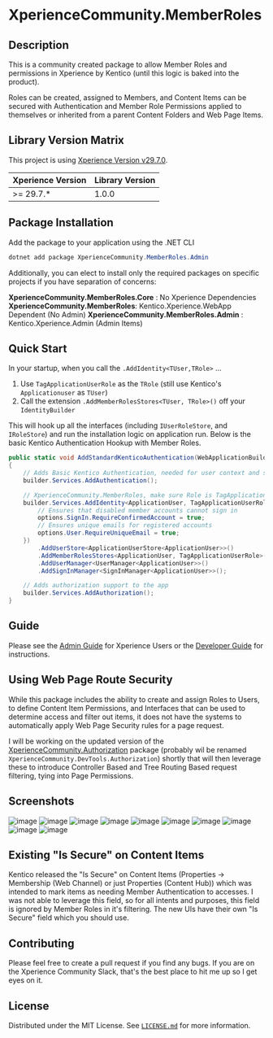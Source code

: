 
# XperienceCommunity.MemberRoles

## Description

This is a community created package to allow Member Roles and permissions in Xperience by Kentico (until this logic is baked into the product).

Roles can be created, assigned to Members, and Content Items can be secured with Authentication and Member Role Permissions applied to themselves or inherited from a parent Content Folders and Web Page Items.

## Library Version Matrix

This project is using [Xperience Version v29.7.0](https://docs.kentico.com/changelog#refresh-november-14-2024).

| Xperience Version | Library Version |
| ----------------- | --------------- |
| >= 29.7.*         | 1.0.0           |

## Package Installation

Add the package to your application using the .NET CLI
```powershell
dotnet add package XperienceCommunity.MemberRoles.Admin
```

Additionally, you can elect to install only the required packages on specific projects if you have separation of concerns:

**XperienceCommunity.MemberRoles.Core** : No Xperience Dependencies
**XperienceCommunity.MemberRoles**: Kentico.Xperience.WebApp Dependent (No Admin)
**XperienceCommunity.MemberRoles.Admin** : Kentico.Xperience.Admin (Admin Items)

## Quick Start
In your startup, when you call the `.AddIdentity<TUser,TRole>` ...

1. Use `TagApplicationUserRole` as the `TRole`  (still use Kentico's `Applicationuser` as `TUser`)
2. Call the extension `.AddMemberRolesStores<TUser, TRole>()`  off your `IdentityBuilder`

This will hook up all the interfaces (including `IUserRoleStore`, and `IRoleStore`) and run the installation logic on application run.  Below is the basic Kentico Authentication Hookup with Member Roles.

``` csharp
public static void AddStandardKenticoAuthentication(WebApplicationBuilder builder)
{
    // Adds Basic Kentico Authentication, needed for user context and some tools
    builder.Services.AddAuthentication();

    // XperienceCommunity.MemberRoles, make sure Role is TagApplicationUserRole or an inherited member here
    builder.Services.AddIdentity<ApplicationUser, TagApplicationUserRole>(options => {
        // Ensures that disabled member accounts cannot sign in
        options.SignIn.RequireConfirmedAccount = true;
        // Ensures unique emails for registered accounts
        options.User.RequireUniqueEmail = true;
    })
        .AddUserStore<ApplicationUserStore<ApplicationUser>>()
        .AddMemberRolesStores<ApplicationUser, TagApplicationUserRole>() // XperienceCommunity.MemberRoles
        .AddUserManager<UserManager<ApplicationUser>>()
        .AddSignInManager<SignInManager<ApplicationUser>>();

    // Adds authorization support to the app
    builder.Services.AddAuthorization();
}
```

## Guide
Please see the [Admin Guide](ADMIN-GUIDE.md) for Xperience Users or the [Developer Guide](DEVELOPER_GUIDE.md) for instructions.

## Using Web Page Route Security

While this package includes the ability to create and assign Roles to Users, to define Content Item Permissions, and Interfaces that can be used to determine access and filter out items, it does not have the systems to automatically apply Web Page Security rules for a page request.

I will be working on the updated version of the [XperienceCommunity.Authorization](https://github.com/KenticoDevTrev/KenticoAuthorization#xperiencecommunityauthorization) package (probably wil be renamed `XperienceCommunity.DevTools.Authorization`) shortly that will then leverage these to introduce Controller Based and Tree Routing Based request filtering, tying into Page Permissions.  

## Screenshots
![image](https://github.com/user-attachments/assets/2d83fdc5-0431-4222-b4b4-241680669e13)
![image](https://github.com/user-attachments/assets/4b97fd41-2420-4356-9be2-2c2379bc23b4)
![image](https://github.com/user-attachments/assets/c5a5e61f-1c65-4d19-b20a-2df8d62069a3)
![image](https://github.com/user-attachments/assets/396aec30-0d6c-4fef-86b6-17201b4009df)
![image](https://github.com/user-attachments/assets/723de39c-7038-453a-be95-cd93f4f2684c)
![image](https://github.com/user-attachments/assets/d489263b-69d6-4620-8684-bf4118593500)
![image](https://github.com/user-attachments/assets/39521bad-aa45-459c-9773-06c14b41febc)
![image](https://github.com/user-attachments/assets/556ccfc6-649b-4d14-91bd-63c6f672f6a8)
![image](https://github.com/user-attachments/assets/a6b8740a-5d83-4679-9bf0-3ef8cdc2e990)
![image](https://github.com/user-attachments/assets/5937ffe9-387f-4aed-9b6a-2ce444de5910)

## Existing "Is Secure" on Content Items
Kentico released the "Is Secure" on Content Items (Properties -> Membership (Web Channel) or just Properties (Content Hub)) which was intended to mark items as needing Member Authentication to accesses.  I was not able to leverage this field, so for all intents and purposes, this field is ignored by Member Roles in it's filtering.  The new UIs have their own "Is Secure" field which you should use.

## Contributing

Please feel free to create a pull request if you find any bugs.  If you are on the Xperience Community Slack, that's the best place to hit me up so I get eyes on it.

## License

Distributed under the MIT License. See [`LICENSE.md`](./LICENSE.md) for more
information.
